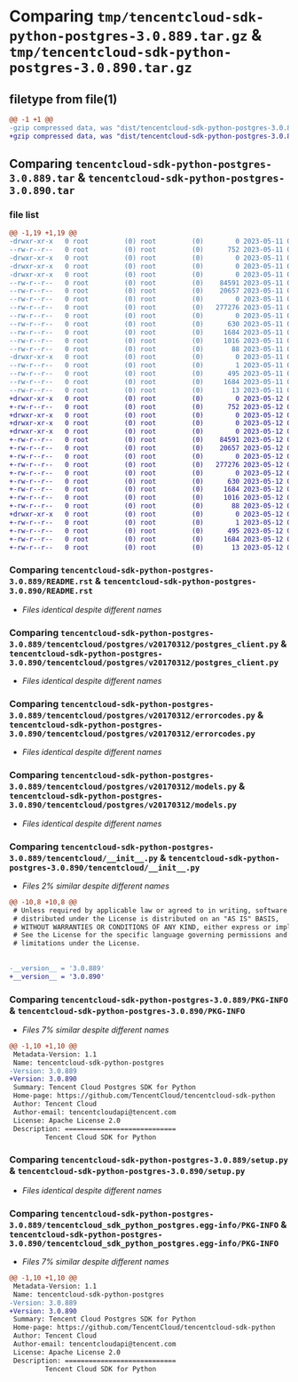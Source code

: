 # Comparing `tmp/tencentcloud-sdk-python-postgres-3.0.889.tar.gz` & `tmp/tencentcloud-sdk-python-postgres-3.0.890.tar.gz`

## filetype from file(1)

```diff
@@ -1 +1 @@
-gzip compressed data, was "dist/tencentcloud-sdk-python-postgres-3.0.889.tar", last modified: Thu May 11 03:08:13 2023, max compression
+gzip compressed data, was "dist/tencentcloud-sdk-python-postgres-3.0.890.tar", last modified: Fri May 12 03:12:10 2023, max compression
```

## Comparing `tencentcloud-sdk-python-postgres-3.0.889.tar` & `tencentcloud-sdk-python-postgres-3.0.890.tar`

### file list

```diff
@@ -1,19 +1,19 @@
-drwxr-xr-x   0 root         (0) root         (0)        0 2023-05-11 03:08:13.000000 tencentcloud-sdk-python-postgres-3.0.889/
--rw-r--r--   0 root         (0) root         (0)      752 2023-05-11 03:08:13.000000 tencentcloud-sdk-python-postgres-3.0.889/README.rst
-drwxr-xr-x   0 root         (0) root         (0)        0 2023-05-11 03:08:13.000000 tencentcloud-sdk-python-postgres-3.0.889/tencentcloud/
-drwxr-xr-x   0 root         (0) root         (0)        0 2023-05-11 03:08:13.000000 tencentcloud-sdk-python-postgres-3.0.889/tencentcloud/postgres/
-drwxr-xr-x   0 root         (0) root         (0)        0 2023-05-11 03:08:13.000000 tencentcloud-sdk-python-postgres-3.0.889/tencentcloud/postgres/v20170312/
--rw-r--r--   0 root         (0) root         (0)    84591 2023-05-11 03:08:13.000000 tencentcloud-sdk-python-postgres-3.0.889/tencentcloud/postgres/v20170312/postgres_client.py
--rw-r--r--   0 root         (0) root         (0)    20657 2023-05-11 03:08:13.000000 tencentcloud-sdk-python-postgres-3.0.889/tencentcloud/postgres/v20170312/errorcodes.py
--rw-r--r--   0 root         (0) root         (0)        0 2023-05-11 03:08:13.000000 tencentcloud-sdk-python-postgres-3.0.889/tencentcloud/postgres/v20170312/__init__.py
--rw-r--r--   0 root         (0) root         (0)   277276 2023-05-11 03:08:13.000000 tencentcloud-sdk-python-postgres-3.0.889/tencentcloud/postgres/v20170312/models.py
--rw-r--r--   0 root         (0) root         (0)        0 2023-05-11 03:08:13.000000 tencentcloud-sdk-python-postgres-3.0.889/tencentcloud/postgres/__init__.py
--rw-r--r--   0 root         (0) root         (0)      630 2023-05-11 03:08:13.000000 tencentcloud-sdk-python-postgres-3.0.889/tencentcloud/__init__.py
--rw-r--r--   0 root         (0) root         (0)     1684 2023-05-11 03:08:13.000000 tencentcloud-sdk-python-postgres-3.0.889/PKG-INFO
--rw-r--r--   0 root         (0) root         (0)     1016 2023-05-11 03:08:13.000000 tencentcloud-sdk-python-postgres-3.0.889/setup.py
--rw-r--r--   0 root         (0) root         (0)       88 2023-05-11 03:08:13.000000 tencentcloud-sdk-python-postgres-3.0.889/setup.cfg
-drwxr-xr-x   0 root         (0) root         (0)        0 2023-05-11 03:08:13.000000 tencentcloud-sdk-python-postgres-3.0.889/tencentcloud_sdk_python_postgres.egg-info/
--rw-r--r--   0 root         (0) root         (0)        1 2023-05-11 03:08:13.000000 tencentcloud-sdk-python-postgres-3.0.889/tencentcloud_sdk_python_postgres.egg-info/dependency_links.txt
--rw-r--r--   0 root         (0) root         (0)      495 2023-05-11 03:08:13.000000 tencentcloud-sdk-python-postgres-3.0.889/tencentcloud_sdk_python_postgres.egg-info/SOURCES.txt
--rw-r--r--   0 root         (0) root         (0)     1684 2023-05-11 03:08:13.000000 tencentcloud-sdk-python-postgres-3.0.889/tencentcloud_sdk_python_postgres.egg-info/PKG-INFO
--rw-r--r--   0 root         (0) root         (0)       13 2023-05-11 03:08:13.000000 tencentcloud-sdk-python-postgres-3.0.889/tencentcloud_sdk_python_postgres.egg-info/top_level.txt
+drwxr-xr-x   0 root         (0) root         (0)        0 2023-05-12 03:12:10.000000 tencentcloud-sdk-python-postgres-3.0.890/
+-rw-r--r--   0 root         (0) root         (0)      752 2023-05-12 03:12:09.000000 tencentcloud-sdk-python-postgres-3.0.890/README.rst
+drwxr-xr-x   0 root         (0) root         (0)        0 2023-05-12 03:12:10.000000 tencentcloud-sdk-python-postgres-3.0.890/tencentcloud/
+drwxr-xr-x   0 root         (0) root         (0)        0 2023-05-12 03:12:10.000000 tencentcloud-sdk-python-postgres-3.0.890/tencentcloud/postgres/
+drwxr-xr-x   0 root         (0) root         (0)        0 2023-05-12 03:12:10.000000 tencentcloud-sdk-python-postgres-3.0.890/tencentcloud/postgres/v20170312/
+-rw-r--r--   0 root         (0) root         (0)    84591 2023-05-12 03:12:09.000000 tencentcloud-sdk-python-postgres-3.0.890/tencentcloud/postgres/v20170312/postgres_client.py
+-rw-r--r--   0 root         (0) root         (0)    20657 2023-05-12 03:12:09.000000 tencentcloud-sdk-python-postgres-3.0.890/tencentcloud/postgres/v20170312/errorcodes.py
+-rw-r--r--   0 root         (0) root         (0)        0 2023-05-12 03:12:09.000000 tencentcloud-sdk-python-postgres-3.0.890/tencentcloud/postgres/v20170312/__init__.py
+-rw-r--r--   0 root         (0) root         (0)   277276 2023-05-12 03:12:09.000000 tencentcloud-sdk-python-postgres-3.0.890/tencentcloud/postgres/v20170312/models.py
+-rw-r--r--   0 root         (0) root         (0)        0 2023-05-12 03:12:09.000000 tencentcloud-sdk-python-postgres-3.0.890/tencentcloud/postgres/__init__.py
+-rw-r--r--   0 root         (0) root         (0)      630 2023-05-12 03:12:09.000000 tencentcloud-sdk-python-postgres-3.0.890/tencentcloud/__init__.py
+-rw-r--r--   0 root         (0) root         (0)     1684 2023-05-12 03:12:10.000000 tencentcloud-sdk-python-postgres-3.0.890/PKG-INFO
+-rw-r--r--   0 root         (0) root         (0)     1016 2023-05-12 03:12:09.000000 tencentcloud-sdk-python-postgres-3.0.890/setup.py
+-rw-r--r--   0 root         (0) root         (0)       88 2023-05-12 03:12:10.000000 tencentcloud-sdk-python-postgres-3.0.890/setup.cfg
+drwxr-xr-x   0 root         (0) root         (0)        0 2023-05-12 03:12:10.000000 tencentcloud-sdk-python-postgres-3.0.890/tencentcloud_sdk_python_postgres.egg-info/
+-rw-r--r--   0 root         (0) root         (0)        1 2023-05-12 03:12:10.000000 tencentcloud-sdk-python-postgres-3.0.890/tencentcloud_sdk_python_postgres.egg-info/dependency_links.txt
+-rw-r--r--   0 root         (0) root         (0)      495 2023-05-12 03:12:10.000000 tencentcloud-sdk-python-postgres-3.0.890/tencentcloud_sdk_python_postgres.egg-info/SOURCES.txt
+-rw-r--r--   0 root         (0) root         (0)     1684 2023-05-12 03:12:10.000000 tencentcloud-sdk-python-postgres-3.0.890/tencentcloud_sdk_python_postgres.egg-info/PKG-INFO
+-rw-r--r--   0 root         (0) root         (0)       13 2023-05-12 03:12:10.000000 tencentcloud-sdk-python-postgres-3.0.890/tencentcloud_sdk_python_postgres.egg-info/top_level.txt
```

### Comparing `tencentcloud-sdk-python-postgres-3.0.889/README.rst` & `tencentcloud-sdk-python-postgres-3.0.890/README.rst`

 * *Files identical despite different names*

### Comparing `tencentcloud-sdk-python-postgres-3.0.889/tencentcloud/postgres/v20170312/postgres_client.py` & `tencentcloud-sdk-python-postgres-3.0.890/tencentcloud/postgres/v20170312/postgres_client.py`

 * *Files identical despite different names*

### Comparing `tencentcloud-sdk-python-postgres-3.0.889/tencentcloud/postgres/v20170312/errorcodes.py` & `tencentcloud-sdk-python-postgres-3.0.890/tencentcloud/postgres/v20170312/errorcodes.py`

 * *Files identical despite different names*

### Comparing `tencentcloud-sdk-python-postgres-3.0.889/tencentcloud/postgres/v20170312/models.py` & `tencentcloud-sdk-python-postgres-3.0.890/tencentcloud/postgres/v20170312/models.py`

 * *Files identical despite different names*

### Comparing `tencentcloud-sdk-python-postgres-3.0.889/tencentcloud/__init__.py` & `tencentcloud-sdk-python-postgres-3.0.890/tencentcloud/__init__.py`

 * *Files 2% similar despite different names*

```diff
@@ -10,8 +10,8 @@
 # Unless required by applicable law or agreed to in writing, software
 # distributed under the License is distributed on an "AS IS" BASIS,
 # WITHOUT WARRANTIES OR CONDITIONS OF ANY KIND, either express or implied.
 # See the License for the specific language governing permissions and
 # limitations under the License.
 
 
-__version__ = '3.0.889'
+__version__ = '3.0.890'
```

### Comparing `tencentcloud-sdk-python-postgres-3.0.889/PKG-INFO` & `tencentcloud-sdk-python-postgres-3.0.890/PKG-INFO`

 * *Files 7% similar despite different names*

```diff
@@ -1,10 +1,10 @@
 Metadata-Version: 1.1
 Name: tencentcloud-sdk-python-postgres
-Version: 3.0.889
+Version: 3.0.890
 Summary: Tencent Cloud Postgres SDK for Python
 Home-page: https://github.com/TencentCloud/tencentcloud-sdk-python
 Author: Tencent Cloud
 Author-email: tencentcloudapi@tencent.com
 License: Apache License 2.0
 Description: ============================
         Tencent Cloud SDK for Python
```

### Comparing `tencentcloud-sdk-python-postgres-3.0.889/setup.py` & `tencentcloud-sdk-python-postgres-3.0.890/setup.py`

 * *Files identical despite different names*

### Comparing `tencentcloud-sdk-python-postgres-3.0.889/tencentcloud_sdk_python_postgres.egg-info/PKG-INFO` & `tencentcloud-sdk-python-postgres-3.0.890/tencentcloud_sdk_python_postgres.egg-info/PKG-INFO`

 * *Files 7% similar despite different names*

```diff
@@ -1,10 +1,10 @@
 Metadata-Version: 1.1
 Name: tencentcloud-sdk-python-postgres
-Version: 3.0.889
+Version: 3.0.890
 Summary: Tencent Cloud Postgres SDK for Python
 Home-page: https://github.com/TencentCloud/tencentcloud-sdk-python
 Author: Tencent Cloud
 Author-email: tencentcloudapi@tencent.com
 License: Apache License 2.0
 Description: ============================
         Tencent Cloud SDK for Python
```

